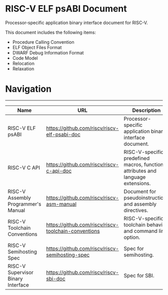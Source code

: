 # RISC-V ELF psABI Document
Processor-specific application binary interface document for RISC-V.

This document includes the following items:
- Procedure Calling Convention
- ELF Object Files Format
- DWARF Debug Information Format
- Code Model
- Relocation
- Relaxation

# Navigation
----------------------------------------------------------------------------------------------------------
Name                                | URL                                                   | Description
------------------------------------|-------------------------------------------------------|--------------
RISC-V ELF psABI                    | https://github.com/riscv/riscv-elf-psabi-doc          | Processor-specific application binary interface document.
RISC-V C API                        | https://github.com/riscv/riscv-c-api-doc              | RISC-V-specific predefined macros, function attributes and language extensions.
RISC-V Assembly Programmer's Manual | https://github.com/riscv/riscv-asm-manual             | Document for pseudoinstructions and assembly directives.
RISC-V Toolchain Conventions        | https://github.com/riscv/riscv-toolchain-conventions  | RISC-V-specific toolchain behavior and command line option.
RISC-V Semihosting Spec             | https://github.com/riscv/riscv-semihosting-spec       | Spec for semihosting.
RISC-V Supervisor Binary Interface  | https://github.com/riscv/riscv-sbi-doc                | Spec for SBI.
